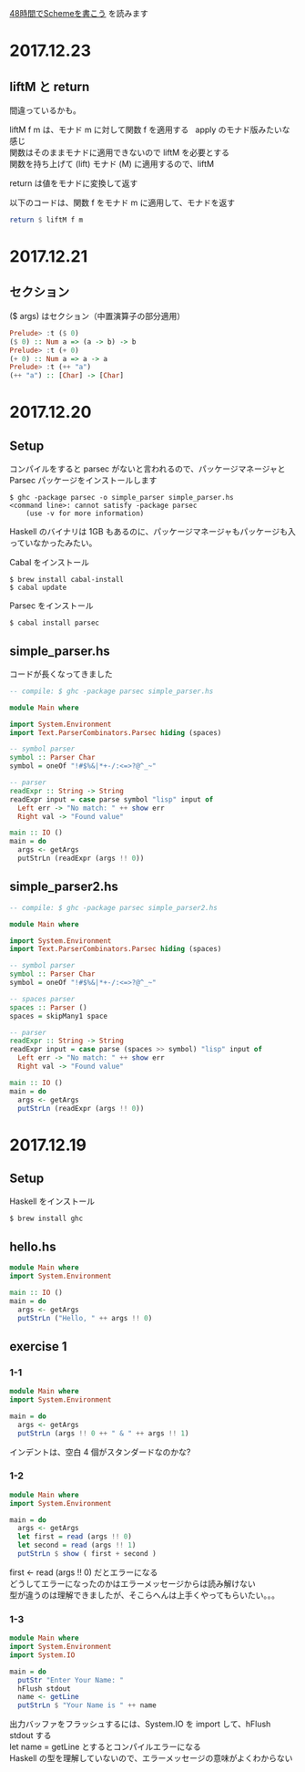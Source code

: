 [48時間でSchemeを書こう](https://ja.wikibooks.org/wiki/48時間でSchemeを書こう) を読みます

# 2017.12.23

## liftM と return
間違っているかも。

liftM f m は、モナド m に対して関数 f を適用する  
apply のモナド版みたいな感じ  
関数はそのままモナドに適用できないので liftM を必要とする  
関数を持ち上げて (lift) モナド (M) に適用するので、liftM

return は値をモナドに変換して返す

以下のコードは、関数 f をモナド m に適用して、モナドを返す
````haskell
return $ liftM f m
````

# 2017.12.21

## セクション
($ args) はセクション（中置演算子の部分適用）

````haskell
Prelude> :t ($ 0)
($ 0) :: Num a => (a -> b) -> b
Prelude> :t (+ 0)
(+ 0) :: Num a => a -> a
Prelude> :t (++ "a")
(++ "a") :: [Char] -> [Char]
````

# 2017.12.20

## Setup
コンパイルをすると parsec がないと言われるので、パッケージマネージャと Parsec パッケージをインストールします
````
$ ghc -package parsec -o simple_parser simple_parser.hs
<command line>: cannot satisfy -package parsec
    (use -v for more information)
````

Haskell のバイナリは 1GB もあるのに、パッケージマネージャもパッケージも入っていなかったみたい。

Cabal をインストール
````
$ brew install cabal-install
$ cabal update
````

Parsec をインストール
````
$ cabal install parsec
````

## simple_parser.hs
コードが長くなってきました

````haskell
-- compile: $ ghc -package parsec simple_parser.hs

module Main where

import System.Environment
import Text.ParserCombinators.Parsec hiding (spaces)

-- symbol parser
symbol :: Parser Char
symbol = oneOf "!#$%&|*+-/:<=>?@^_~"

-- parser
readExpr :: String -> String
readExpr input = case parse symbol "lisp" input of
  Left err -> "No match: " ++ show err
  Right val -> "Found value"

main :: IO ()
main = do
  args <- getArgs
  putStrLn (readExpr (args !! 0))
````

## simple_parser2.hs 
````haskell
-- compile: $ ghc -package parsec simple_parser2.hs

module Main where

import System.Environment
import Text.ParserCombinators.Parsec hiding (spaces)

-- symbol parser
symbol :: Parser Char
symbol = oneOf "!#$%&|*+-/:<=>?@^_~"

-- spaces parser
spaces :: Parser ()
spaces = skipMany1 space

-- parser
readExpr :: String -> String
readExpr input = case parse (spaces >> symbol) "lisp" input of
  Left err -> "No match: " ++ show err
  Right val -> "Found value"

main :: IO ()
main = do
  args <- getArgs
  putStrLn (readExpr (args !! 0))
````

# 2017.12.19

## Setup
Haskell をインストール

````
$ brew install ghc
````

## hello.hs
````haskell
module Main where
import System.Environment

main :: IO ()
main = do
  args <- getArgs
  putStrLn ("Hello, " ++ args !! 0)
````

## exercise 1

### 1-1
````haskell
module Main where
import System.Environment

main = do
  args <- getArgs
  putStrLn (args !! 0 ++ " & " ++ args !! 1)
````

インデントは、空白 4 個がスタンダードなのかな?

### 1-2
````haskell
module Main where
import System.Environment

main = do
  args <- getArgs
  let first = read (args !! 0)
  let second = read (args !! 1)
  putStrLn $ show ( first + second )
````

first <- read (args !! 0) だとエラーになる  
どうしてエラーになったのかはエラーメッセージからは読み解けない  
型が違うのは理解できましたが、そこらへんは上手くやってもらいたい。。。

### 1-3
````haskell
module Main where
import System.Environment
import System.IO

main = do
  putStr "Enter Your Name: "
  hFlush stdout
  name <- getLine
  putStrLn $ "Your Name is " ++ name
````

出力バッファをフラッシュするには、System.IO を import して、hFlush stdout する  
let name = getLine とするとコンパイルエラーになる  
Haskell の型を理解していないので、エラーメッセージの意味がよくわからない
